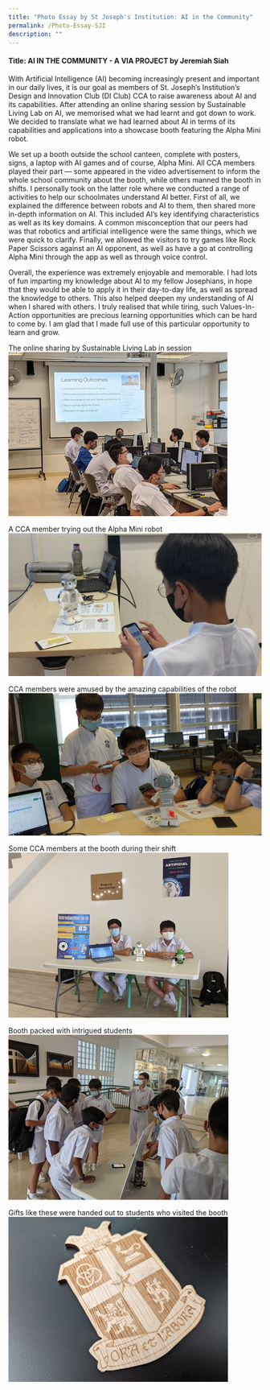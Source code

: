 ```yaml
---
title: "Photo Essay by St Joseph's Institution: AI in the Community"
permalink: /Photo-Essay-SJI
description: ""
---
```

#### Title: AI IN THE COMMUNITY - A VIA PROJECT by Jeremiah Siah 

With Artificial Intelligence (AI) becoming increasingly present and important in our daily lives, it is our goal as members of St. Joseph’s Institution’s Design and Innovation Club (DI Club) CCA to raise awareness about AI and its capabilities. After attending an online sharing session by Sustainable Living Lab on AI, we memorised what we had learnt and got down to work. We decided to translate what we had learned about AI in terms of its capabilities and applications into a showcase booth featuring the Alpha Mini robot. 

We set up a booth outside the school canteen, complete with posters, signs, a laptop with AI games and of course, Alpha Mini. All CCA members played their part — some appeared in the video advertisement to inform the whole school community about the booth, while others manned the booth in shifts. I personally took on the latter role where we conducted a range of activities to help our schoolmates understand AI better. First of all, we explained the difference between robots and AI to them, then shared more in-depth information on AI. This included AI’s key identifying characteristics as well as its key domains. A common misconception that our peers had was that robotics and artificial intelligence were the same things, which we were quick to clarify. Finally, we allowed the visitors to try games like Rock Paper Scissors against an AI opponent, as well as have a go at controlling Alpha Mini through the app as well as through voice control. 

Overall, the experience was extremely enjoyable and memorable. I had lots of fun imparting my knowledge about AI to my fellow Josephians, in hope that they would be able to apply it in their day-to-day life, as well as spread the knowledge to others. This also helped deepen my understanding of AI when I shared with others. I truly realised that while tiring, such Values-In-Action opportunities are precious learning opportunities which can be hard to come by. I am glad that I made full use of this particular opportunity to learn and grow.  

The online sharing by Sustainable Living Lab in session
![](/images/events/competitions/SJI%201.png)

A CCA member trying out the Alpha Mini robot
![](/images/events/competitions/SJI%202.jpg)

CCA members were amused by the amazing capabilities of the robot
![](/images/events/competitions/SJI%203.jpg)

Some CCA members at the booth during their shift
![](/images/events/competitions/SJI%204.png)

Booth packed with intrigued students
![](/images/events/competitions/SJI%205.png)

Gifts like these were handed out to students who visited the booth
![](/images/events/competitions/SJI%206.png)